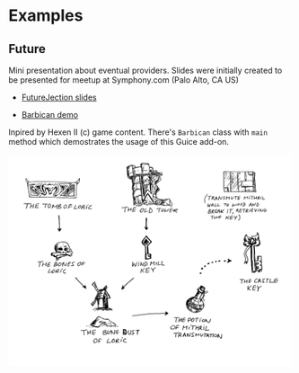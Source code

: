 
# Examples

## Future<Jection>

Mini presentation about eventual providers. Slides were initially created to be presented for meetup 
at Symphony.com (Palo Alto, CA US)

* [FutureJection slides](FutureJection.pdf)

* [Barbican demo](barbican/)

Inpired by Hexen II (c) game content. There's `Barbican` class with `main`
method which demostrates the usage of this Guice add-on.

![Barbican](barbican.jpg)
